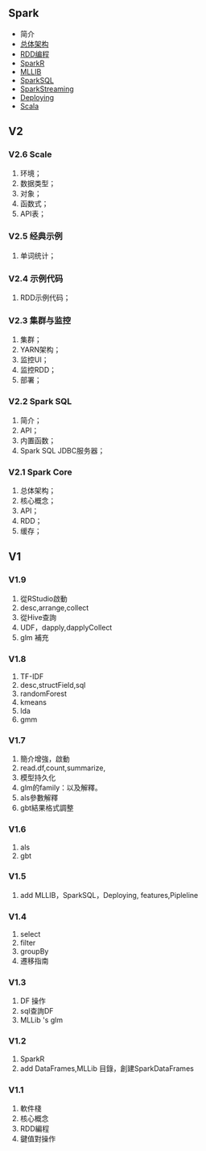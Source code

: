 ## Spark

* 简介
* [总体架构](/deco/spark/he-xin-gai-nian.md)
* [RDD编程](/deco/spark/rddbian-cheng.md)
* [SparkR](/deco/spark/sparkr/README.md)
* [MLLIB](/deco/spark/sparkr/mllib/README.md)
* [SparkSQL](/deco/spark/sparksql.md)
* [SparkStreaming](/deco/spark/sparkstreaming.md)
* [Deploying](/deco/spark/deploying.md)
* [Scala](/deco/spark/scala.md)

## V2

### V2.6 Scale

1. 环境；
2. 数据类型；
3. 对象；
4. 函数式；
5. API表；

### V2.5 经典示例

1. 单词统计；

### V2.4 示例代码

1. RDD示例代码；

### V2.3 集群与监控

1. 集群；
2. YARN架构；
3. 监控UI；
4. 监控RDD；
5. 部署；

### V2.2 Spark SQL

1. 简介；
2. API；
3. 内置函数；
4. Spark SQL JDBC服务器；

### V2.1 Spark Core

1. 总体架构；
2. 核心概念；
3. API；
4. RDD；
5. 缓存；

## V1

### V1.9

1. 從RStudio啟動
2. desc,arrange,collect
3. 從Hive查詢
4. UDF，dapply,dapplyCollect
5. glm 補充

### V1.8

1. TF-IDF
2. desc,structField,sql
3. randomForest
4. kmeans
5. lda
6. gmm

### V1.7

1. 簡介增強，啟動
2. read.df,count,summarize,
3. 模型持久化
4. glm的family：以及解釋。
5. als參數解釋
6. gbt結果格式調整

### V1.6

1. als
2. gbt

### V1.5

1. add MLLIB，SparkSQL，Deploying, features,Pipleline

### V1.4

1. select
2. filter
3. groupBy
4. 遷移指南

### V1.3

1. DF 操作
2. sql查詢DF
3. MLLib 's glm

### V1.2

1. SparkR
2. add DataFrames,MLLib 目錄，創建SparkDataFrames

### V1.1

1. 軟件棧
2. 核心概念
3. RDD編程
4. 鍵值對操作

